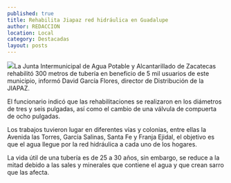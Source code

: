 ```yaml
---
published: true
title: Rehabilita Jiapaz red hidráulica en Guadalupe
author: REDACCION
location: Local
category: Destacadas
layout: posts
---
```


![](http://i.imgur.com/JgS5UJMm.jpg)La Junta Intermunicipal de Agua Potable y Alcantarillado de Zacatecas rehabilitó 300 metros de tubería en beneficio de 5 mil usuarios de este municipio, informó David García Flores, director de Distribución de la JIAPAZ.
 
El funcionario indicó que las rehabilitaciones se realizaron en los diámetros de tres y seis pulgadas, así como el cambio de una válvula de compuerta de ocho pulgadas.
 
Los trabajos tuvieron lugar en diferentes vías y colonias, entre ellas la Avenida las Torres, García Salinas, Santa Fe y Franja Ejidal, el objetivo es que el agua llegue por la red hidráulica a cada uno de los hogares.
 
La vida útil de una tubería es de 25 a 30 años, sin embargo, se reduce a la mitad debido a las  sales y minerales que contiene el agua y que crean sarro que las afecta.
